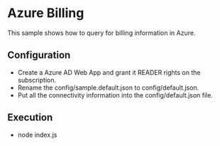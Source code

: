 # Azure Billing

This sample shows how to query for billing information in Azure.

## Configuration

* Create a Azure AD Web App and grant it READER rights on the subscription.
* Rename the config/sample.default.json to config/default.json.
* Put all the connectivity information into the config/default.json file.

## Execution

* node index.js

